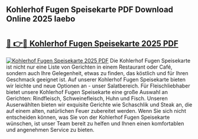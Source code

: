 ## Kohlerhof Fugen Speisekarte PDF Download Online 2025 Iaebo

# <h2><a href="http://gcdusfx.nevu.top/?p=Kohlerhof+Fugen+Speisekarte">🔗 👉🔴 Kohlerhof Fugen Speisekarte 2025 PDF</a></h2>

[![Kohlerhof Fugen Speisekarte 2025 PDF](https://i.imgur.com/dBaPXMq.png)](http://gcdusfx.nevu.top/?p=Kohlerhof+Fugen+Speisekarte)
Die Kohlerhof Fugen Speisekarte ist nicht nur eine Liste von Gerichten in einem Restaurant oder Café, sondern auch Ihre Gelegenheit, etwas zu finden, das köstlich und für Ihren Geschmack geeignet ist. Auf unserer Kohlerhof Fugen Speisekarte bieten wir leichte und neue Optionen an - unser Salatbereich. Für Fleischliebhaber bietet unsere Kohlerhof Fugen Speisekarte eine große Auswahl an Gerichten: Rindfleisch, Schweinefleisch, Huhn und Fisch. Unseren Auserwählten bieten wir exquisite Gerichte wie Schaschlik und Steak an, die auf einem alten, natürlichen Feuer zubereitet werden. Wenn Sie sich nicht entscheiden können, was Sie von der Kohlerhof Fugen Speisekarte wünschen, ist unser Team bereit zu helfen und Ihnen einen komfortablen und angenehmen Service zu bieten.
